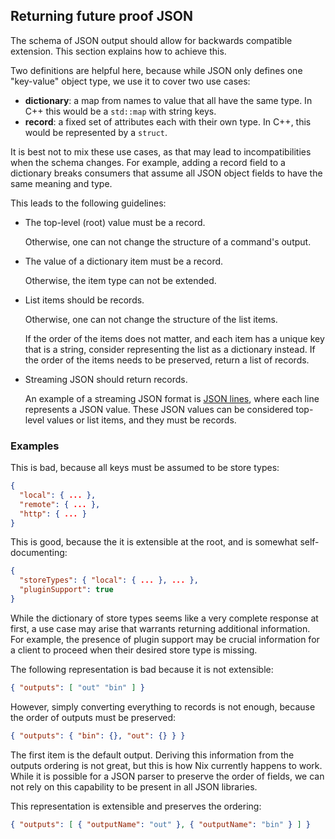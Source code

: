 ## Returning future proof JSON

The schema of JSON output should allow for backwards compatible extension. This section explains how to achieve this.

Two definitions are helpful here, because while JSON only defines one "key-value"
object type, we use it to cover two use cases:

 - **dictionary**: a map from names to value that all have the same type. In
   C++ this would be a `std::map` with string keys.
 - **record**: a fixed set of attributes each with their own type. In C++, this
   would be represented by a `struct`.

It is best not to mix these use cases, as that may lead to incompatibilities when the schema changes. For example, adding a record field to a dictionary breaks consumers that assume all JSON object fields to have the same meaning and type.

This leads to the following guidelines:

 - The top-level (root) value must be a record.

   Otherwise, one can not change the structure of a command's output.

 - The value of a dictionary item must be a record.

   Otherwise, the item type can not be extended.

 - List items should be records.

   Otherwise, one can not change the structure of the list items.

   If the order of the items does not matter, and each item has a unique key that is a string, consider representing the list as a dictionary instead. If the order of the items needs to be preserved, return a list of records.

 - Streaming JSON should return records.

   An example of a streaming JSON format is [JSON lines](https://jsonlines.org/), where each line represents a JSON value. These JSON values can be considered top-level values or list items, and they must be records.

### Examples


This is bad, because all keys must be assumed to be store types:

```json
{
  "local": { ... },
  "remote": { ... },
  "http": { ... }
}
```

This is good, because the it is extensible at the root, and is somewhat self-documenting:

```json
{
  "storeTypes": { "local": { ... }, ... },
  "pluginSupport": true
}
```

While the dictionary of store types seems like a very complete response at first, a use case may arise that warrants returning additional information.
For example, the presence of plugin support may be crucial information for a client to proceed when their desired store type is missing.



The following representation is bad because it is not extensible:

```json
{ "outputs": [ "out" "bin" ] }
```

However, simply converting everything to records is not enough, because the order of outputs must be preserved:

```json
{ "outputs": { "bin": {}, "out": {} } }
```

The first item is the default output. Deriving this information from the outputs ordering is not great, but this is how Nix currently happens to work.
While it is possible for a JSON parser to preserve the order of fields, we can not rely on this capability to be present in all JSON libraries.

This representation is extensible and preserves the ordering:

```json
{ "outputs": [ { "outputName": "out" }, { "outputName": "bin" } ] }
```
